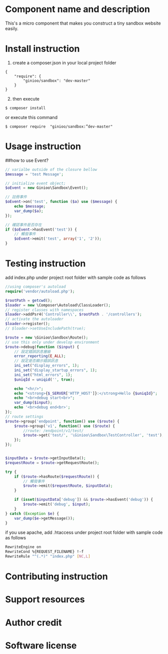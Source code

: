 # Component name and description
This's a micro component that makes you construct a tiny sandbox website easily.

# Install instruction
1. create a composer.json in your local project folder
```
{
    "require": {
        "ginioo/sandbox": "dev-master"
    }
}
```
2. then execute
```
$ composer install
```
   or execute this command
```
$ composer require  "ginioo/sandbox:”dev-master"
```

# Usage instruction
##how to use Event?
```php
// varialbe outside of the closure bellow
$message = 'test Message';

// initialize event object;
$oEvent = new Ginioo\Sandbox\Event();

// 註冊事件
$oEvent->on('test', function ($a) use ($message) {
    echo $message;
    var_dump($a);
});

// 確認事件是否存在
if ($oEvent->hasEvent('test')) {
    // 觸發事件
    $oEvent->emit('test', array('1', '2'));
}
```

# Testing instruction
add index.php under project root folder with sample code as follows
```php
//using composer's autoload
require('vendor/autoload.php');

$rootPath = getcwd();
$loader = new \Composer\Autoload\ClassLoader();
// register classes with namespaces
$loader->addPsr4('Controller\\', $rootPath . '/controllers');
// activate the autoloader
$loader->register();
// $loader->setUseIncludePath(true);

$route = new \Ginioo\Sandbox\Route();
// use this only under develop environment
$route->debug(function ($input) {
    // 設定錯誤訊息層級
    error_reporting(E_ALL);
    // 設定是否顯示錯誤訊息
    ini_set("display_errors", 1);
    ini_set("display_startup_errors", 1);
    ini_set("html_errors", 1);
    $uniqId = uniqid('', true);

    echo "<hr/>";
    echo "<strong>{$_SERVER['HTTP_HOST']}:</strong>Hello {$uniqId}";
    echo "<br>debug start<br>";
    var_dump($input);
    echo '<br>debug end<br>';
});
// route settings
$route->group('endpoint', function() use ($route) {
    $route->group('v1', function() use ($route) {
        //route: /endpoint/v1/test/
        $route->get('test/', '\Ginioo\Sandbox\TestController', 'test');
    });
});


$inputData = $route->getInputData();
$requestRoute = $route->getRequestRoute();

try {
    if ($route->hasRoute($requestRoute)) {
        // 觸發事件
        $route->emit($requestRoute, $inputData);
    }

    if (isset($inputData['debug']) && $route->hasEvent('debug')) {
        $route->emit('debug', $input);
    }
} catch (Exception $e) {
    var_dump($e->getMessage());
}
```

if you use apache, add .htaccess under project root folder with sample code as follows
```sh
RewriteEngine on
RewriteCond %{REQUEST_FILENAME} !-f
RewriteRule "^(.*)" "index.php" [NC,L]
```

# Contributing instruction

# Support resources

# Author credit

# Software license
